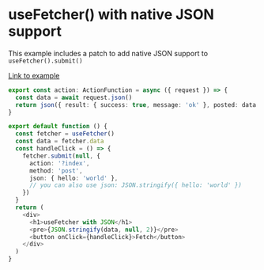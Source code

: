 # useFetcher() with native JSON support

This example includes a patch to add native JSON support to `useFetcher().submit()`

[Link to example](https://remix-json-fetcher.herokuapp.com/)

```ts
export const action: ActionFunction = async ({ request }) => {
  const data = await request.json()
  return json({ result: { success: true, message: 'ok' }, posted: data })
}

export default function () {
  const fetcher = useFetcher()
  const data = fetcher.data
  const handleClick = () => {
    fetcher.submit(null, {
      action: '?index',
      method: 'post',
      json: { hello: 'world' },
      // you can also use json: JSON.stringify({ hello: 'world' })
    })
  }
  return (
    <div>
      <h1>useFetcher with JSON</h1>
      <pre>{JSON.stringify(data, null, 2)}</pre>
      <button onClick={handleClick}>Fetch</button>
    </div>
  )
}
```
